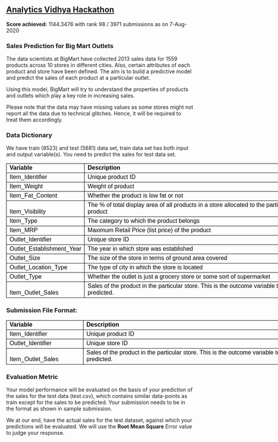 <h2><a href='https://datahack.analyticsvidhya.com/contest/practice-problem-big-mart-sales-iii'>Analytics Vidhya Hackathon</a></h2>
<p><b>Score achieved:</b> 1144.3476 with rank 98 / 3971 submissions as on 7-Aug-2020</p>

<h3>Sales Prediction for Big Mart Outlets</h3>
The data scientists at BigMart have collected 2013 sales data for 1559 products across 10 stores in different cities. Also, certain attributes of each product and store have been defined. The aim is to build a predictive model and predict the sales of each product at a particular outlet.

Using this model, BigMart will try to understand the properties of products and outlets which play a key role in increasing sales.

Please note that the data may have missing values as some stores might not report all the data due to technical glitches. Hence, it will be required to treat them accordingly. 

<h3>Data Dictionary</h3>
We have train (8523) and test (5681) data set, train data set has both input and output variable(s). You need to predict the sales for test data set.
<table style="border: none;border-collapse: collapse;width:594pt;box-sizing: border-box;font-variant-ligatures: normal;font-variant-caps: normal;orphans: 2;widows: 2;-webkit-text-stroke-width: 0px;text-decoration-style: initial;text-decoration-color: initial;">
    <tbody>
        <tr>
            <td style="color:black;font-size:16px;font-weight:700;font-style:normal;text-decoration:none;font-family:Calibri, sans-serif;text-align:general;vertical-align:bottom;border:.5pt solid windowtext;height:16.0pt;width:144pt;">Variable</td>
            <td style="color:black;font-size:16px;font-weight:700;font-style:normal;text-decoration:none;font-family:Calibri, sans-serif;text-align:general;vertical-align:bottom;border:.5pt solid windowtext;border-left:none;width:450pt;box-sizing: border-box;">Description</td>
        </tr>
        <tr>
            <td style="color:black;font-size:16px;font-weight:400;font-style:normal;text-decoration:none;font-family:Calibri, sans-serif;text-align:general;vertical-align:bottom;border:.5pt solid windowtext;height:16.0pt;border-top:none;box-sizing: border-box;">Item_Identifier</td>
            <td style="color:black;font-size:16px;font-weight:400;font-style:normal;text-decoration:none;font-family:Calibri, sans-serif;text-align:general;vertical-align:bottom;border:.5pt solid windowtext;border-top:none;border-left:none;box-sizing: border-box;">Unique product ID</td>
        </tr>
        <tr>
            <td style="color:black;font-size:16px;font-weight:400;font-style:normal;text-decoration:none;font-family:Calibri, sans-serif;text-align:general;vertical-align:bottom;border:.5pt solid windowtext;height:16.0pt;border-top:none;box-sizing: border-box;">Item_Weight</td>
            <td style="color:black;font-size:16px;font-weight:400;font-style:normal;text-decoration:none;font-family:Calibri, sans-serif;text-align:general;vertical-align:bottom;border:.5pt solid windowtext;border-top:none;border-left:none;box-sizing: border-box;">Weight of product</td>
        </tr>
        <tr>
            <td style="color:black;font-size:16px;font-weight:400;font-style:normal;text-decoration:none;font-family:Calibri, sans-serif;text-align:general;vertical-align:bottom;border:.5pt solid windowtext;height:16.0pt;border-top:none;box-sizing: border-box;">Item_Fat_Content</td>
            <td style="color:black;font-size:16px;font-weight:400;font-style:normal;text-decoration:none;font-family:Calibri, sans-serif;text-align:general;vertical-align:bottom;border:.5pt solid windowtext;border-top:none;border-left:none;box-sizing: border-box;">Whether the product is low fat or not</td>
        </tr>
        <tr>
            <td style="color:black;font-size:16px;font-weight:400;font-style:normal;text-decoration:none;font-family:Calibri, sans-serif;text-align:general;vertical-align:bottom;border:.5pt solid windowtext;height:16.0pt;border-top:none;box-sizing: border-box;">Item_Visibility</td>
            <td style="color:black;font-size:16px;font-weight:400;font-style:normal;text-decoration:none;font-family:Calibri, sans-serif;text-align:general;vertical-align:bottom;border:.5pt solid windowtext;border-top:none;border-left:none;box-sizing: border-box;">The % of total display area of all products in a store allocated to the particular product</td>
        </tr>
        <tr>
            <td style="color:black;font-size:16px;font-weight:400;font-style:normal;text-decoration:none;font-family:Calibri, sans-serif;text-align:general;vertical-align:bottom;border:.5pt solid windowtext;height:16.0pt;border-top:none;box-sizing: border-box;">Item_Type</td>
            <td style="color:black;font-size:16px;font-weight:400;font-style:normal;text-decoration:none;font-family:Calibri, sans-serif;text-align:general;vertical-align:bottom;border:.5pt solid windowtext;border-top:none;border-left:none;box-sizing: border-box;">The category to which the product belongs</td>
        </tr>
        <tr>
            <td style="color:black;font-size:16px;font-weight:400;font-style:normal;text-decoration:none;font-family:Calibri, sans-serif;text-align:general;vertical-align:bottom;border:.5pt solid windowtext;height:16.0pt;border-top:none;box-sizing: border-box;">Item_MRP</td>
            <td style="color:black;font-size:16px;font-weight:400;font-style:normal;text-decoration:none;font-family:Calibri, sans-serif;text-align:general;vertical-align:bottom;border:.5pt solid windowtext;border-top:none;border-left:none;box-sizing: border-box;">Maximum Retail Price (list price) of the product</td>
        </tr>
        <tr>
            <td style="color:black;font-size:16px;font-weight:400;font-style:normal;text-decoration:none;font-family:Calibri, sans-serif;text-align:general;vertical-align:bottom;border:.5pt solid windowtext;height:16.0pt;border-top:none;box-sizing: border-box;">Outlet_Identifier</td>
            <td style="color:black;font-size:16px;font-weight:400;font-style:normal;text-decoration:none;font-family:Calibri, sans-serif;text-align:general;vertical-align:bottom;border:.5pt solid windowtext;border-top:none;border-left:none;box-sizing: border-box;">Unique store ID</td>
        </tr>
        <tr>
            <td style="color:black;font-size:16px;font-weight:400;font-style:normal;text-decoration:none;font-family:Calibri, sans-serif;text-align:general;vertical-align:bottom;border:.5pt solid windowtext;height:16.0pt;border-top:none;box-sizing: border-box;">Outlet_Establishment_Year</td>
            <td style="color:black;font-size:16px;font-weight:400;font-style:normal;text-decoration:none;font-family:Calibri, sans-serif;text-align:general;vertical-align:bottom;border:.5pt solid windowtext;border-top:none;border-left:none;box-sizing: border-box;">The year in which store was established</td>
        </tr>
        <tr>
            <td style="color:black;font-size:16px;font-weight:400;font-style:normal;text-decoration:none;font-family:Calibri, sans-serif;text-align:general;vertical-align:bottom;border:.5pt solid windowtext;height:16.0pt;border-top:none;box-sizing: border-box;">Outlet_Size</td>
            <td style="color:black;font-size:16px;font-weight:400;font-style:normal;text-decoration:none;font-family:Calibri, sans-serif;text-align:general;vertical-align:bottom;border:.5pt solid windowtext;border-top:none;border-left:none;box-sizing: border-box;">The size of the store in terms of ground area covered</td>
        </tr>
        <tr>
            <td style="color:black;font-size:16px;font-weight:400;font-style:normal;text-decoration:none;font-family:Calibri, sans-serif;text-align:general;vertical-align:bottom;border:.5pt solid windowtext;height:16.0pt;border-top:none;box-sizing: border-box;">Outlet_Location_Type</td>
            <td style="color:black;font-size:16px;font-weight:400;font-style:normal;text-decoration:none;font-family:Calibri, sans-serif;text-align:general;vertical-align:bottom;border:.5pt solid windowtext;border-top:none;border-left:none;box-sizing: border-box;">The type of city in which the store is located</td>
        </tr>
        <tr>
            <td style="color:black;font-size:16px;font-weight:400;font-style:normal;text-decoration:none;font-family:Calibri, sans-serif;text-align:general;vertical-align:bottom;border:.5pt solid windowtext;height:16.0pt;border-top:none;box-sizing: border-box;">Outlet_Type</td>
            <td style="color:black;font-size:16px;font-weight:400;font-style:normal;text-decoration:none;font-family:Calibri, sans-serif;text-align:general;vertical-align:bottom;border:.5pt solid windowtext;border-top:none;border-left:none;box-sizing: border-box;">Whether the outlet is just a grocery store or some sort of supermarket</td>
        </tr>
        <tr>
            <td style="color:black;font-size:16px;font-weight:400;font-style:normal;text-decoration:none;font-family:Calibri, sans-serif;text-align:general;vertical-align:bottom;border:.5pt solid windowtext;height:16.0pt;border-top:none;box-sizing: border-box;">Item_Outlet_Sales</td>
            <td style="color:black;font-size:16px;font-weight:400;font-style:normal;text-decoration:none;font-family:Calibri, sans-serif;text-align:general;vertical-align:bottom;border:.5pt solid windowtext;border-top:none;border-left:none;box-sizing: border-box;">Sales of the product in the particular store. This is the outcome variable to be predicted.</td>
        </tr>
    </tbody>
</table>

<h3>Submission File Format:</h3>
<table style="border: none;border-collapse: collapse;width:594pt;box-sizing: border-box;font-variant-ligatures: normal;font-variant-caps: normal;orphans: 2;widows: 2;-webkit-text-stroke-width: 0px;text-decoration-style: initial;text-decoration-color: initial;">
    <tbody>
        <tr>
            <td style="color:black;font-size:16px;font-weight:700;font-style:normal;text-decoration:none;font-family:Calibri, sans-serif;text-align:general;vertical-align:bottom;border:.5pt solid windowtext;height:16.0pt;width:144pt;">Variable</td>
            <td style="color:black;font-size:16px;font-weight:700;font-style:normal;text-decoration:none;font-family:Calibri, sans-serif;text-align:general;vertical-align:bottom;border:.5pt solid windowtext;border-left:none;width:450pt;box-sizing: border-box;">Description</td>
        </tr>
        <tr>
            <td style="color:black;font-size:16px;font-weight:400;font-style:normal;text-decoration:none;font-family:Calibri, sans-serif;text-align:general;vertical-align:bottom;border:.5pt solid windowtext;height:16.0pt;border-top:none;box-sizing: border-box;">Item_Identifier</td>
            <td style="color:black;font-size:16px;font-weight:400;font-style:normal;text-decoration:none;font-family:Calibri, sans-serif;text-align:general;vertical-align:bottom;border:.5pt solid windowtext;border-top:none;border-left:none;box-sizing: border-box;">Unique product ID</td>
        </tr>
        <tr>
            <td style="color:black;font-size:16px;font-weight:400;font-style:normal;text-decoration:none;font-family:Calibri, sans-serif;text-align:general;vertical-align:bottom;border:.5pt solid windowtext;height:16.0pt;border-top:none;box-sizing: border-box;">Outlet_Identifier</td>
            <td style="color:black;font-size:16px;font-weight:400;font-style:normal;text-decoration:none;font-family:Calibri, sans-serif;text-align:general;vertical-align:bottom;border:.5pt solid windowtext;border-top:none;border-left:none;box-sizing: border-box;">Unique store ID</td>
        </tr>
        <tr>
            <td style="color:black;font-size:16px;font-weight:400;font-style:normal;text-decoration:none;font-family:Calibri, sans-serif;text-align:general;vertical-align:bottom;border:.5pt solid windowtext;height:16.0pt;border-top:none;box-sizing: border-box;">Item_Outlet_Sales</td>
            <td style="color:black;font-size:16px;font-weight:400;font-style:normal;text-decoration:none;font-family:Calibri, sans-serif;text-align:general;vertical-align:bottom;border:.5pt solid windowtext;border-top:none;border-left:none;box-sizing: border-box;">Sales of the product in the particular store. This is the outcome variable to be predicted.</td>
        </tr>
    </tbody>
</table>

<h3>Evaluation Metric</h3>
Your model performance will be evaluated on the basis of your prediction of the sales for the test data (test.csv), which contains similar data-points as train except for the sales to be predicted. Your submission needs to be in the format as shown in sample submission.


We at our end, have the actual sales for the test dataset, against which your predictions will be evaluated. We will use the <b>Root Mean Square</b> Error value to judge your response.
